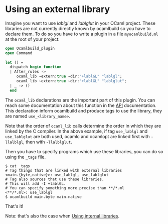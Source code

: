 <!-- ((! set title Using an external library !)) ((! set learn !)) -->

# Using an external library
Imagine you want to use *lablgl* and *lablglut* in your OCaml project. These
libraries are not currently directly known by ocamlbuild so you have to
declare them. To do so you have to write a plugin in a file
`myocamlbuild.ml` at the root of your project:

```ocaml
open Ocamlbuild_plugin
open Command
 
let () =
  dispatch begin function
  | After_rules ->
     ocaml_lib ~extern:true ~dir:"+lablGL" "lablgl";
     ocaml_lib ~extern:true ~dir:"+lablGL" "lablglut";
  | _ -> ()
  end
```
  
The `ocaml_lib` declarations are the important part of this plugin. You
can reach some documentation about this function in the
[API](http://gallium.inria.fr/~pouillar/ocamlbuild/html/Signatures.PLUGIN.html)
documentation. This declaration inform ocamlbuild and produce tags to
use the library, they are named `use_<library_name>`.

Note that the order of `ocaml_lib` calls determine the order in which
they are linked by the C compiler. In the above example, if tag
`use_lablgl` and `use_lablglut` are both used, ocamlc and ocamlopt are
linked first with `-llalblgl`, then with `-llalblglut`.

Then you have to specify programs which use these libraries, you can do
so using the `_tags` file.

```shell
$ cat _tags
# Tag things that are linked with external libraries
<main.{byte,native}>: use_lablgl, use_lablglut
# Tag also sources that use these libraries.
# This will add -I +lablGL.
# You can specify something more precise than **/*.ml
<**/*.ml>: use_lablgl
$ ocamlbuild main.byte main.native
```

That's it!

Note: that's also the case when [Using internal
libraries](Using_internal_libraries.html).

